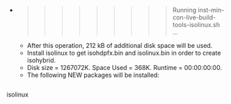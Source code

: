 * >>>>>>>>> Running inst-min-con-live-build-tools-isolinux.sh ...
  * After this operation, 212 kB of additional disk space will be used.
  * Install isolinux to get isohdpfx.bin and isolinux.bin in order to create isohybrid.
  * Disk size = 1267072K. Space Used = 368K. Runtime = 00:00:00:00.
  * The following NEW packages will be installed:
  ```bash
isolinux
  ```
